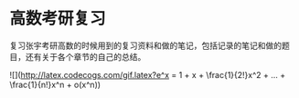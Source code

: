 # 高数考研复习

复习张宇考研高数的时候用到的复习资料和做的笔记，包括记录的笔记和做的题目，还有关于各个章节的自己的总结。

![](http://latex.codecogs.com/gif.latex?e^x = 1 + x + \frac{1}{2!}x^2 + ... + \frac{1}{n!}x^n + o(x^n))